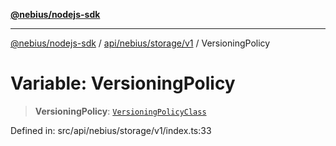 [**@nebius/nodejs-sdk**](../../../../../README.md)

***

[@nebius/nodejs-sdk](../../../../../README.md) / [api/nebius/storage/v1](../README.md) / VersioningPolicy

# Variable: VersioningPolicy

> **VersioningPolicy**: [`VersioningPolicyClass`](../type-aliases/VersioningPolicyClass.md)

Defined in: src/api/nebius/storage/v1/index.ts:33
